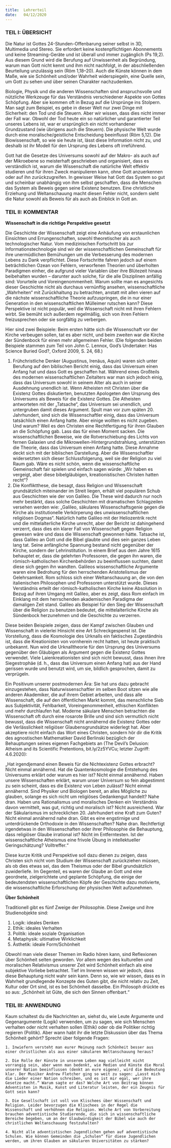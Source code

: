 ```yaml
---
title:  Lehrerteil
date:   04/12/2020
---
```


### TEIL I: ÜBERSICHT

Die Natur ist Gottes 24-Stunden-Offenbarung seiner selbst in 3D, Multimedia und Stereo. Sie erfordert keine kostenpflichtigen Abonnements und keine Streaming-Geräte und ist überall und immer zugänglich (Ps 19,2). Aus diesem Grund wird die Berufung auf Unwissenheit als Begründung, warum man Gott nicht kennt und ihm nicht nachfolgt, in der abschließenden Beurteilung unzulässig sein (Röm 1,18–20). Auch die Künste können in dem Maße, wie sie Schönheit und/oder Wahrheit widerspiegeln, eine Quelle sein, um Gott zu sehen und über seinen Charakter nachzudenken.

Biologie, Physik und die anderen Wissenschaften sind anspruchsvolle und nützliche Werkzeuge für das Verständnis verschiedener Aspekte von Gottes Schöpfung. Aber sie kommen oft in Bezug auf die Ursprünge ins Stolpern. Man sagt zum Beispiel, es gebe in dieser Welt nur zwei Dinge mit Sicherheit: den Tod und die Steuern. Aber wir wissen, dass dies nicht immer der Fall war. Obwohl der Tod heute ein so natürlicher und garantierter Teil unseres Lebens ist, war er ursprünglich ein nicht vorhandener Grundzustand (wie übrigens auch die Steuern). Die physische Welt wurde durch eine moralische/geistliche Entscheidung beeinflusst (Röm 5,12). Die Biowissenschaft, so wie sie heute ist, lässt diese Information nicht zu, und deshalb ist ihr Modell für den Ursprung des Lebens oft irreführend.

Gott hat die Gesetze des Universums sowohl auf der Makro- als auch auf der Mikroebene so meisterhaft geschrieben und organisiert, dass es verständlich ist, warum die Wissenschaft die natürliche Welt effektiv studieren und für ihren Zweck manipulieren kann, ohne Gott anzuerkennen oder auf ihn zurückzugreifen. In gewisser Weise hat Gott das System so gut und scheinbar unabhängig von ihm selbst geschaffen, dass die Menschen das System als Beweis gegen seine Existenz benutzen. Eine christliche Erziehung und Weltanschauung macht diesen Fehler nicht, sondern sieht die Natur sowohl als Beweis für als auch als Einblick in Gott an.

### TEIL II: KOMMENTAR

**Wissenschaft in die richtige Perspektive gesetzt**

Die Geschichte der Wissenschaft zeigt eine Anhäufung von erstaunlichen Einsichten und Errungenschaften, sowohl theoretischer als auch technologischer Natur. Vom medizinischen Fortschritt bis zur Informationstechnologie sind wir der wissenschaftlichen Gemeinschaft für ihre unermüdlichen Bemühungen um die Verbesserung des modernen Lebens zu Dank verpflichtet. Diese Fortschritte fahren jedoch auf einem beträchtlichen Ozean von Fehlern, verworfenen Theorien und überholten Paradigmen einher, die aufgrund vieler Variablen über ihre Blütezeit hinaus beibehalten wurden – darunter auch solche, für die alle Disziplinen anfällig sind: Vorurteile und Voreingenommenheit. Warum sollte man es angesichts dieser Geschichte nicht als durchaus vernünftig ansehen, wissenschaftliche „Wahrheiten“ mit Zurückhaltung zu betrachten, anstatt mit allen vieren auf die nächste wissenschaftliche Theorie aufzuspringen, die in nur einer Generation in den wissenschaftlichen Mülleimer rutschen kann? Diese Perspektive ist nicht populär, weil die Wissenschaft nicht mit ihren Fehlern wirbt. Sie bemüht sich außerdem regelmäßig, sich von ihren Fehlern freizusprechen oder sie sorgfältig zu verbergen.

Hier sind zwei Beispiele: Beim ersten hätte sich die Wissenschaft vor der Kirche verbeugen sollen, tat es aber nicht, und beim zweiten war die Kirche der Sündenbock für einen mehr allgemeinen Fehler. (Die folgenden beiden Beispiele stammen zum Teil von John C. Lennox, God’s Undertaker: Has Science Buried God?, Oxford 2009, S. 24, 68.)

1. Frühchristliche Denker (Augustinus, Irenäus, Aquin) waren sich unter Berufung auf den biblischen Bericht einig, dass das Universum einen Anfang hat und dass Gott es geschaffen hat. Während eines Großteils des modernen wissenschaftlichen Zeitalters war man sich jedoch einig, dass das Universum sowohl in seinem Alter als auch in seiner Ausdehnung unendlich ist. Wenn Atheisten mit Christen über die Existenz Gottes diskutierten, benutzten Apologeten den Ursprung des Universums als Beweis für die Existenz Gottes. Die Atheisten antworteten mit der „Tatsache“, das Universum sei unendlich, und untergruben damit dieses Argument. Spult man vor zum späten 20. Jahrhundert, sind sich die Wissenschaftler einig, dass das Universum tatsächlich einen Anfang hatte. Aber einige wollten es nicht zugeben. Und warum? Weil es den Christen eine Rechtfertigung für ihren Glauben an die Schöpfung gab. Lass das für einen Moment sacken. Die wissenschaftlichen Beweise, wie die Rotverschiebung des Lichts von fernen Galaxien und die Mikrowellen-Hintergrundstrahlung, unterstützen die Theorie, dass das Universum einen Anfang hatte. Diese Annahme deckt sich mit der biblischen Darstellung. Aber die Wissenschaftler widersetzten sich dieser Schlussfolgerung, weil sie der Religion zu viel Raum gab. Wäre es nicht schön, wenn die wissenschaftliche Gemeinschaft fair spielen und einfach sagen würde: „Wir haben es vergeigt, aber diese bibelgläubigen, kreationistischen Christen hatten recht“?
2. Die Konfliktthese, die besagt, dass Religion und Wissenschaft grundsätzlich miteinander im Streit liegen, erhält viel populären Schub aus Geschichten wie der von Galileo. Die These wird dadurch nur noch mehr bestärkt, dass solche Geschichten mit dramatischen Schlagzeilen versehen werden wie: „Galileo, säkulares Wissenschaftsgenie gegen die Kirche als institutionelle Verkörperung des unwissenschaftlichen religiösen Dogmas“. Natürlich hatte Galileo mit der Heliozentrik recht und die mittelalterliche Kirche unrecht, aber der Bericht ist dahingehend verzerrt, dass dies ein klarer Fall von Wissenschaft gegen Religion gewesen wäre und dass die Wissenschaft gewonnen hätte. Tatsache ist, dass Galileo an Gott und die Bibel glaubte und dies sein ganzes Leben lang tat. Seine anfängliche Spannung bestand nicht gegenüber der Kirche, sondern der Lehrinstitution. In einem Brief aus dem Jahre 1615 behauptet er, dass die gelehrten Professoren, die gegen ihn waren, die römisch-katholischen Kirchenbehörden zu beeinflussen suchten, damit diese sich gegen ihn wandten. Galileos wissenschaftliche Argumente waren eine Bedrohung für den herrschenden Aristotelismus der Gelehrsamkeit. Rom schloss sich einer Weltanschauung an, die von den italienischen Philosophen und Professoren unterstützt wurde. Dieses Verständnis erteilt der römisch-katholischen Kirche keine Absolution in Bezug auf ihren Umgang mit Galileo, aber es zeigt, dass Rom einfach im Einklang mit dem herrschenden akademischen Paradigma der damaligen Zeit stand. Galileo als Beispiel für den Sieg der Wissenschaft über die Religion zu benutzen bedeutet, die mittelalterliche Kirche als Sündenbock herzunehmen und die Geschichte zu verzerren.

Diese beiden Beispiele zeigen, dass der Kampf zwischen Glauben und Wissenschaft in vielerlei Hinsicht eine Art Schreckgespenst ist. Die Vorstellung, dass die Kosmologie des Urknalls ein faktisches Zugeständnis ist, dass die Kreationisten von vornherein recht hatten, ist heute praktisch unbekannt. Nun wird die Urknalltheorie für den Ursprung des Universums gegenüber den Gläubigen als Argument gegen die Existenz Gottes verwendet. Viele Laienkreationisten sind sich nicht bewusst, dass ihnen ihre Siegestrophäe (d. h., dass das Universum einen Anfang hat) aus der Hand gerissen wurde und benutzt wird, um sie, bildlich gesprochen, damit zu verprügeln.

Ein Positivum unserer postmodernen Ära: Sie hat uns dazu gebracht einzugestehen, dass Naturwissenschaftler im selben Boot sitzen wie alle anderen Akademiker, die auf ihrem Gebiet arbeiten, und dass alle Wissenschaft, die auf den öffentlichen Markt kommt, das menschliche Sieb aus Subjektivität, Fehlbarkeit, Voreingenommenheit, ethischen Konflikten und mehr durchlaufen hat. Moderne säkulare Menschen betrachten die Wissenschaft oft durch eine rosarote Brille und sind sich vermutlich nicht bewusst, dass die Wissenschaft nicht annähernd die Existenz Gottes oder die Verlässlichkeit religiöser Glaubensgrundsätze widerlegt hat. Aber akzeptiere nicht einfach das Wort eines Christen, sondern hör dir die Kritik des agnostischen Mathematiker David Berlinski bezüglich der Behauptungen seines eigenen Fachgebiets an (The Devil’s Delusion: Atheism and its Scientific Pretentions, bit.ly/2z5YVCu; letzter Zugriff: 4.6.2020):

„Hat irgendjemand einen Beweis für die Nichtexistenz Gottes erbracht? Nicht einmal annähernd. Hat die Quantenkosmologie die Entstehung des Universums erklärt oder warum es hier ist? Nicht einmal annähernd. Haben unsere Wissenschaften erklärt, warum unser Universum so fein abgestimmt zu sein scheint, dass es die Existenz von Leben zulässt? Nicht einmal annähernd. Sind Physiker und Biologen bereit, an alles Mögliche zu glauben, solange es sich nicht um religiöses Gedankengut handelt? Nahe dran. Haben uns Rationalismus und moralisches Denken ein Verständnis davon vermittelt, was gut, richtig und moralisch ist? Nicht ausreichend. War der Säkularismus im schrecklichen 20. Jahrhundert eine Kraft zum Guten? Nicht einmal annähernd nahe dran. Gibt es eine engstirnige und unterdrückende Orthodoxie in den Wissenschaften? Nahe dran. Rechtfertigt irgendetwas in den Wissenschaften oder ihrer Philosophie die Behauptung, dass religiöser Glaube irrational ist? Nicht im Entferntesten. Ist der wissenschaftliche Atheismus eine frivole Übung in intellektueller Geringschätzung? Volltreffer.“

Diese kurze Kritik und Perspektive soll dazu dienen zu zeigen, dass Christen sich nicht vom Studium der Wissenschaft zurückziehen müssen, als ob dies etwas sei, das dem Theismus oder der Bibel grundsätzlich zuwiderliefe. Im Gegenteil, es waren der Glaube an Gott und eine geordnete, zielgerichtete und geplante Schöpfung, die einige der bedeutendsten wissenschaftlichen Köpfe der Geschichte dazu motivierte, die wissenschaftliche Erforschung der physischen Welt aufzunehmen.

**Über Schönheit**

Traditionell gibt es fünf Zweige der Philosophie. Diese Zweige und ihre Studienobjekte sind:

1. Logik: ideales Denken
2. Ethik: ideales Verhalten
3. Politik: ideale soziale Organisation
4. Metaphysik: ultimative Wirklichkeit
5. Ästhetik: ideale Form/Schönheit

Obwohl man viele dieser Themen im Radio hören kann, sind Reflexionen über Schönheit selten geworden. Vor allem wegen des kulturellen und moralischen Relativismus unserer Zeit wird Schönheit einfach als eine subjektive Vorliebe betrachtet. Tief im Inneren wissen wir jedoch, dass diese Behauptung nicht wahr sein kann. Denn so, wie wir wissen, dass es in Wahrheit grundlegende Konzepte des Guten gibt, die nicht relativ zu Zeit, Kultur oder Ort sind, ist es bei Schönheit dasselbe. Ein Philosoph drückte es so aus: „Schönheit ist Güte, die sich den Sinnen offenbart.“

### TEIL III: ANWENDUNG

Kaum schaltest du die Nachrichten an, siehst du, wie Leute Argumente und Gegenargumente (Logik) verwenden, um zu sagen, wie sich Menschen verhalten oder nicht verhalten sollen (Ethik) oder ob die Politiker richtig regieren (Politik). Aber wann habt ihr die letzte Diskussion über das Thema Schönheit gehört? Sprecht über folgende Fragen:

`1. Inwiefern versteht man eurer Meinung nach Schönheit besser aus einer christlichen als aus einer säkularen Weltanschauung heraus?`

`2. Die Rolle der Künste in unserem Leben mag vielleicht nicht vorrangig sein, aber wenn man bedenkt, wie Medien und Künste die Moral unserer Nation beeinflussen (denkt an eure eigene), wird die Bedeutung klar. Der Musiker Andrew Fletcher ging so weit zu sagen: „Lasst mich die Lieder einer Nation schreiben, und es ist mir egal, wer ihre Gesetze macht.“ Warum sagte er das? Welche Art von Beitrag können Adventisten in Musik, Kunst und Literatur leisten, der ein Zeugnis für Gott sein kann?`

`3. Die Gesellschaft ist voll von Klischees über Wissenschaft und Religion. Leider bevorzugen die Klischees in der Regel die Wissenschaft und verhöhnen die Religion. Welche Art von Vorbereitung brauchen adventistische Studierende, die sich in wissenschaftliche Bereiche begeben, um an der Glaubwürdigkeit der Bibel wie auch der christlichen Weltanschauung festzuhalten?`

`4. Nicht alle adventistischen Jugendlichen gehen auf adventistische Schulen. Wie können Gemeinden die „Schulen“ für diese Jugendlichen werden, um ihren Glauben an säkularen Universitäten zu stärken?`